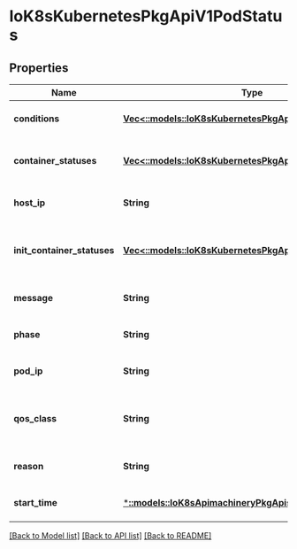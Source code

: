 # IoK8sKubernetesPkgApiV1PodStatus

## Properties
Name | Type | Description | Notes
------------ | ------------- | ------------- | -------------
**conditions** | [**Vec<::models::IoK8sKubernetesPkgApiV1PodCondition>**](io.k8s.kubernetes.pkg.api.v1.PodCondition.md) | Current service state of pod. More info: https://kubernetes.io/docs/concepts/workloads/pods/pod-lifecycle#pod-conditions | [optional] [default to null]
**container_statuses** | [**Vec<::models::IoK8sKubernetesPkgApiV1ContainerStatus>**](io.k8s.kubernetes.pkg.api.v1.ContainerStatus.md) | The list has one entry per container in the manifest. Each entry is currently the output of &#x60;docker inspect&#x60;. More info: https://kubernetes.io/docs/concepts/workloads/pods/pod-lifecycle#pod-and-container-status | [optional] [default to null]
**host_ip** | **String** | IP address of the host to which the pod is assigned. Empty if not yet scheduled. | [optional] [default to null]
**init_container_statuses** | [**Vec<::models::IoK8sKubernetesPkgApiV1ContainerStatus>**](io.k8s.kubernetes.pkg.api.v1.ContainerStatus.md) | The list has one entry per init container in the manifest. The most recent successful init container will have ready &#x3D; true, the most recently started container will have startTime set. More info: https://kubernetes.io/docs/concepts/workloads/pods/pod-lifecycle#pod-and-container-status | [optional] [default to null]
**message** | **String** | A human readable message indicating details about why the pod is in this condition. | [optional] [default to null]
**phase** | **String** | Current condition of the pod. More info: https://kubernetes.io/docs/concepts/workloads/pods/pod-lifecycle#pod-phase | [optional] [default to null]
**pod_ip** | **String** | IP address allocated to the pod. Routable at least within the cluster. Empty if not yet allocated. | [optional] [default to null]
**qos_class** | **String** | The Quality of Service (QOS) classification assigned to the pod based on resource requirements See PodQOSClass type for available QOS classes More info: https://github.com/kubernetes/kubernetes/blob/master/docs/design/resource-qos.md | [optional] [default to null]
**reason** | **String** | A brief CamelCase message indicating details about why the pod is in this state. e.g. &#39;OutOfDisk&#39; | [optional] [default to null]
**start_time** | [***::models::IoK8sApimachineryPkgApisMetaV1Time**](io.k8s.apimachinery.pkg.apis.meta.v1.Time.md) | RFC 3339 date and time at which the object was acknowledged by the Kubelet. This is before the Kubelet pulled the container image(s) for the pod. | [optional] [default to null]

[[Back to Model list]](../README.md#documentation-for-models) [[Back to API list]](../README.md#documentation-for-api-endpoints) [[Back to README]](../README.md)


